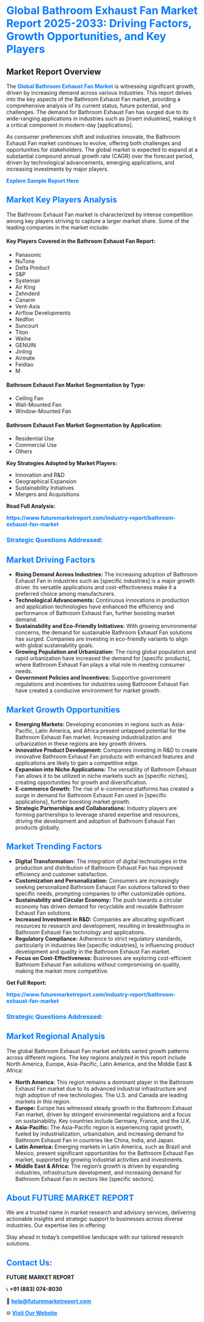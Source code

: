 <h1 style="color: #007BFF;">Global Bathroom Exhaust Fan Market Report 2025-2033: Driving Factors, Growth Opportunities, and Key Players</h1>

<section id="overview">
<h2>Market Report Overview</h2>
<p>The <a href="https://www.futuremarketreport.com/industry-report/bathroom-exhaust-fan-market" style="color: #007BFF; text-decoration: none;"><strong>Global Bathroom Exhaust Fan Market</strong></a> is witnessing significant growth, driven by increasing demand across various industries. This report delves into the key aspects of the Bathroom Exhaust Fan market, providing a comprehensive analysis of its current status, future potential, and challenges. The demand for Bathroom Exhaust Fan has surged due to its wide-ranging applications in industries such as [insert industries], making it a critical component in modern-day [applications].</p>
<p>As consumer preferences shift and industries innovate, the Bathroom Exhaust Fan market continues to evolve, offering both challenges and opportunities for stakeholders. The global market is expected to expand at a substantial compound annual growth rate (CAGR) over the forecast period, driven by technological advancements, emerging applications, and increasing investments by major players.</p>
</section>

<section id="overview">
<p><a href="https://www.futuremarketreport.com/request-sample/reportId=103480" style="color: #007BFF; text-decoration: none;"><strong>Explore Sample Report Here</strong></a></p>
</section>

<section id="key-players">
<h2 style="color: #007BFF;">Market Key Players Analysis</h2>
<p>The Bathroom Exhaust Fan market is characterized by intense competition among key players striving to capture a larger market share. Some of the leading companies in the market include:</p>
<h4>Key Players Covered in the Bathroom Exhaust Fan Report:</h4>
<ul><li>Panasonic</li><li>NuTone</li><li>Delta Product</li><li>S&amp;P</li><li>Systemair</li><li>Air King</li><li>Zehnderd</li><li>Canarm</li><li>Vent-Axia</li><li>Airflow Developments</li><li>Nedfon</li><li>Suncourt</li><li>Titon</li><li>Weihe</li><li>GENUIN</li><li>Jinling</li><li>Airmate</li><li>Feidiao</li><li>M</li></ul>
<h4>Bathroom Exhaust Fan Market Segmentation by Type:</h4>
<ul><li>Ceiling Fan</li><li>Wall-Mounted Fan</li><li>Window-Mounted Fan</li></ul>

<h4>Bathroom Exhaust Fan Market Segmentation by Application:</h4>
<ul><li>Residential Use</li><li>Commercial Use</li><li>Others</li></ul>
<p><strong>Key Strategies Adopted by Market Players:</strong></p>
<ul>
<li>Innovation and R&D</li>
<li>Geographical Expansion</li>
<li>Sustainability Initiatives</li>
<li>Mergers and Acquisitions</li>
</ul>
</section>

<section>
<p><strong>Read Full Analysis: </strong></p><a href="https://www.futuremarketreport.com/industry-report/bathroom-exhaust-fan-market" style="color: #007BFF; text-decoration: none;"><strong>https://www.futuremarketreport.com/industry-report/bathroom-exhaust-fan-market</strong></a>
<h3 style="color: #007BFF;">Strategic Questions Addressed:</h3>
</section>

<section id="driving-factors">
<h2 style="color: #007BFF;">Market Driving Factors</h2>
<ul>
<li><strong>Rising Demand Across Industries:</strong> The increasing adoption of Bathroom Exhaust Fan in industries such as [specific industries] is a major growth driver. Its versatile applications and cost-effectiveness make it a preferred choice among manufacturers.</li>
<li><strong>Technological Advancements:</strong> Continuous innovations in production and application technologies have enhanced the efficiency and performance of Bathroom Exhaust Fan, further boosting market demand.</li>
<li><strong>Sustainability and Eco-Friendly Initiatives:</strong> With growing environmental concerns, the demand for sustainable Bathroom Exhaust Fan solutions has surged. Companies are investing in eco-friendly variants to align with global sustainability goals.</li>
<li><strong>Growing Population and Urbanization:</strong> The rising global population and rapid urbanization have increased the demand for [specific products], where Bathroom Exhaust Fan plays a vital role in meeting consumer needs.</li>
<li><strong>Government Policies and Incentives:</strong> Supportive government regulations and incentives for industries using Bathroom Exhaust Fan have created a conducive environment for market growth.</li>
</ul>
</section>

<section id="growth-opportunities">
<h2 style="color: #007BFF;">Market Growth Opportunities</h2>
<ul>
<li><strong>Emerging Markets:</strong> Developing economies in regions such as Asia-Pacific, Latin America, and Africa present untapped potential for the Bathroom Exhaust Fan market. Increasing industrialization and urbanization in these regions are key growth drivers.</li>
<li><strong>Innovative Product Development:</strong> Companies investing in R&D to create innovative Bathroom Exhaust Fan products with enhanced features and applications are likely to gain a competitive edge.</li>
<li><strong>Expansion into Niche Applications:</strong> The versatility of Bathroom Exhaust Fan allows it to be utilized in niche markets such as [specific niches], creating opportunities for growth and diversification.</li>
<li><strong>E-commerce Growth:</strong> The rise of e-commerce platforms has created a surge in demand for Bathroom Exhaust Fan used in [specific applications], further boosting market growth.</li>
<li><strong>Strategic Partnerships and Collaborations:</strong> Industry players are forming partnerships to leverage shared expertise and resources, driving the development and adoption of Bathroom Exhaust Fan products globally.</li>
</ul>
</section>

<section id="trending-factors">
<h2 style="color: #007BFF;">Market Trending Factors</h2>
<ul>
<li><strong>Digital Transformation:</strong> The integration of digital technologies in the production and distribution of Bathroom Exhaust Fan has improved efficiency and customer satisfaction.</li>
<li><strong>Customization and Personalization:</strong> Consumers are increasingly seeking personalized Bathroom Exhaust Fan solutions tailored to their specific needs, prompting companies to offer customizable options.</li>
<li><strong>Sustainability and Circular Economy:</strong> The push towards a circular economy has driven demand for recyclable and reusable Bathroom Exhaust Fan solutions.</li>
<li><strong>Increased Investment in R&D:</strong> Companies are allocating significant resources to research and development, resulting in breakthroughs in Bathroom Exhaust Fan technology and applications.</li>
<li><strong>Regulatory Compliance:</strong> Adherence to strict regulatory standards, particularly in industries like [specific industries], is influencing product development and quality in the Bathroom Exhaust Fan market.</li>
<li><strong>Focus on Cost-Effectiveness:</strong> Businesses are exploring cost-efficient Bathroom Exhaust Fan solutions without compromising on quality, making the market more competitive.</li>
</ul>
</section>

<section>
<p><strong>Get Full Report: </strong></p><a href="https://www.futuremarketreport.com/industry-report/bathroom-exhaust-fan-market" style="color: #007BFF; text-decoration: none;"><strong>https://www.futuremarketreport.com/industry-report/bathroom-exhaust-fan-market</strong></a>
<h3 style="color: #007BFF;">Strategic Questions Addressed:</h3>
</section>


<section id="regional-analysis">
<h2 style="color: #007BFF;">Market Regional Analysis</h2>
<p>The global Bathroom Exhaust Fan market exhibits varied growth patterns across different regions. The key regions analyzed in this report include North America, Europe, Asia-Pacific, Latin America, and the Middle East & Africa:</p>
<ul>
<li><strong>North America:</strong> This region remains a dominant player in the Bathroom Exhaust Fan market due to its advanced industrial infrastructure and high adoption of new technologies. The U.S. and Canada are leading markets in this region.</li>
<li><strong>Europe:</strong> Europe has witnessed steady growth in the Bathroom Exhaust Fan market, driven by stringent environmental regulations and a focus on sustainability. Key countries include Germany, France, and the U.K.</li>
<li><strong>Asia-Pacific:</strong> The Asia-Pacific region is experiencing rapid growth, fueled by industrialization, urbanization, and increasing demand for Bathroom Exhaust Fan in countries like China, India, and Japan.</li>
<li><strong>Latin America:</strong> Emerging markets in Latin America, such as Brazil and Mexico, present significant opportunities for the Bathroom Exhaust Fan market, supported by growing industrial activities and investments.</li>
<li><strong>Middle East & Africa:</strong> The region’s growth is driven by expanding industries, infrastructure development, and increasing demand for Bathroom Exhaust Fan in sectors like [specific sectors].</li>
</ul>
</section>

<footer>
<h2 style="color: #007BFF;">About FUTURE MARKET REPORT</h2>
<p>We are a trusted name in market research and advisory services, delivering actionable insights and strategic support to businesses across diverse industries. Our expertise lies in offering:</p>

<p>Stay ahead in today’s competitive landscape with our tailored research solutions.</p>

<h2 style="color: #007BFF;">Contact Us:</h2>
<p><strong>FUTURE MARKET REPORT</strong></p>
<p>📞 <strong>+91 (883) 074-8030</strong></p>
<p>📧 <strong><a href="mailto:help@futuremarketreport.com" style="color: #007BFF;">help@futuremarketreport.com</a></strong></p>
<p>🌐 <strong><a href="https://www.futuremarketreport.com/" style="color: #007BFF;">Visit Our Website</a></strong></p>
</footer>